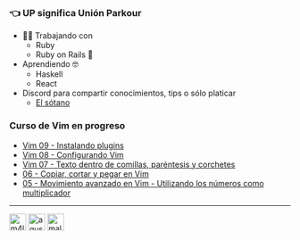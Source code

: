 ### :point_left: UP significa Unión Parkour

* :woman_technologist: Trabajando con
  * Ruby
  * Ruby on Rails :steam_locomotive:
* Aprendiendo :nerd_face:
  * Haskell
  * React
* Discord para compartir conocimientos, tips o sólo platicar
  * [El sótano](https://discord.gg/tCFxmCF)

### Curso de Vim en progreso
<!-- YOUTUBE:START -->
- [Vim 09 - Instalando plugins](https://www.youtube.com/watch?v=wAPv7rwYXC0)
- [Vim 08 - Configurando Vim](https://www.youtube.com/watch?v=NRA8SfYDVgw)
- [Vim 07 - Texto dentro de comillas, paréntesis y corchetes](https://www.youtube.com/watch?v=nHZ6mQ5UBGY)
- [06 - Copiar, cortar y pegar en Vim](https://www.youtube.com/watch?v=WR3eejf43_M)
- [05 - Movimiento avanzado en Vim - Utilizando los números como multiplicador](https://www.youtube.com/watch?v=KbUpy56GqM4)
<!-- YOUTUBE:END -->

---
<p align="left">
<a href="https://fb.com/m4ldad" target="blank"><img align="center" src="https://cdn.jsdelivr.net/npm/simple-icons@3.0.1/icons/facebook.svg" alt="m4ldad" height="30" width="30" /></a>
<a href="https://instagram.com/agus.vama" target="blank"><img align="center" src="https://cdn.jsdelivr.net/npm/simple-icons@3.0.1/icons/instagram.svg" alt="agus.vama" height="30" width="30" /></a>
<a href="https://www.youtube.com/channel/UCGesoeestar8QJlbW3m1toA" target="blank"><img align="center" src="https://cdn.jsdelivr.net/npm/simple-icons@3.0.1/icons/youtube.svg" alt="maldad" height="30" width="30" /></a>
</p>
